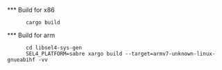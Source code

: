 *** Build for x86
```
      cargo build
```
    
*** Build for arm

```
      cd libsel4-sys-gen
      SEL4_PLATFORM=sabre xargo build --target=armv7-unknown-linux-gnueabihf -vv
```
